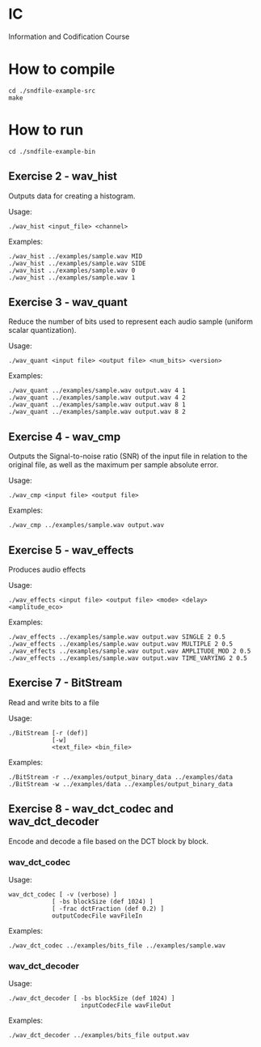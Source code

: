 # IC
Information and Codification Course

# How to compile
```
cd ./sndfile-example-src
make
```

# How to run 
```
cd ./sndfile-example-bin
```

## Exercise 2 - wav_hist
Outputs data for creating a histogram.

Usage:
```
./wav_hist <input_file> <channel>
```
Examples:
```
./wav_hist ../examples/sample.wav MID
./wav_hist ../examples/sample.wav SIDE
./wav_hist ../examples/sample.wav 0
./wav_hist ../examples/sample.wav 1
```

## Exercise 3 - wav_quant
Reduce the number of bits used to represent each audio sample (uniform scalar quantization).

Usage:
```
./wav_quant <input file> <output file> <num_bits> <version>
```
Examples:
```
./wav_quant ../examples/sample.wav output.wav 4 1
./wav_quant ../examples/sample.wav output.wav 4 2
./wav_quant ../examples/sample.wav output.wav 8 1
./wav_quant ../examples/sample.wav output.wav 8 2
```

## Exercise 4 - wav_cmp
Outputs the Signal-to-noise ratio (SNR) of the input file in relation to the original file, as well as the maximum per sample absolute error.

Usage:
```
./wav_cmp <input file> <output file>
```
Examples:
```
./wav_cmp ../examples/sample.wav output.wav
```

## Exercise 5 - wav_effects
Produces audio effects

Usage:
```
./wav_effects <input file> <output file> <mode> <delay> <amplitude_eco>
```
Examples:
```
./wav_effects ../examples/sample.wav output.wav SINGLE 2 0.5
./wav_effects ../examples/sample.wav output.wav MULTIPLE 2 0.5
./wav_effects ../examples/sample.wav output.wav AMPLITUDE_MOD 2 0.5
./wav_effects ../examples/sample.wav output.wav TIME_VARYING 2 0.5
```

## Exercise 7 - BitStream
Read and write bits to a file

Usage:
```
./BitStream [-r (def)]
            [-w] 
            <text_file> <bin_file>
```
Examples:
```
./BitStream -r ../examples/output_binary_data ../examples/data 
./BitStream -w ../examples/data ../examples/output_binary_data
```

## Exercise 8 - wav_dct_codec and wav_dct_decoder
Encode and decode a file based on the DCT block by block.

### wav_dct_codec
Usage:
```
wav_dct_codec [ -v (verbose) ]
            [ -bs blockSize (def 1024) ]
            [ -frac dctFraction (def 0.2) ]
            outputCodecFile wavFileIn
```
Examples:
```
./wav_dct_codec ../examples/bits_file ../examples/sample.wav
```

### wav_dct_decoder
Usage:
```
./wav_dct_decoder [ -bs blockSize (def 1024) ]
                    inputCodecFile wavFileOut
```
Examples:
```
./wav_dct_decoder ../examples/bits_file output.wav
```
